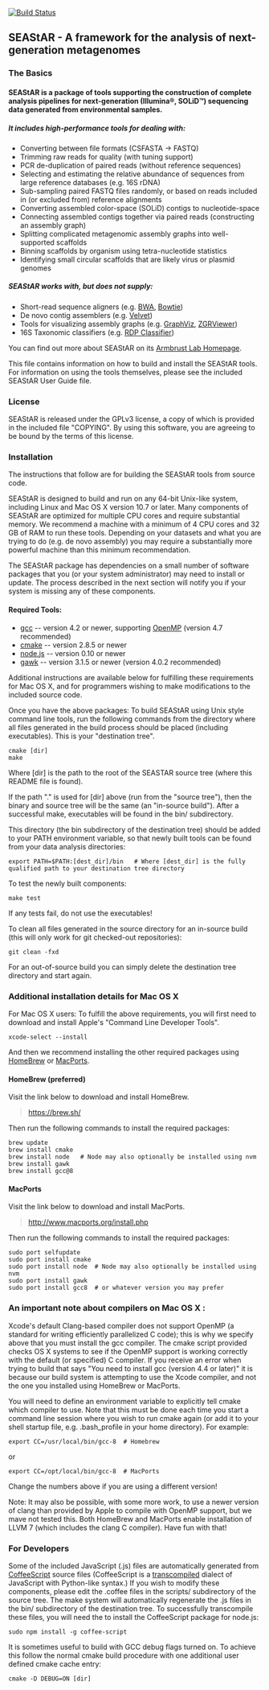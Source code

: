 <link href="style.css" media="screen" rel="stylesheet" type="text/css" />

[![Build Status](https://travis-ci.org/armbrustlab/SEAStAR.svg?branch=master)](https://travis-ci.org/armbrustlab/SEAStAR)

SEAStAR - A framework for the analysis of next-generation metagenomes
------------------------------

### The Basics

#### SEAStAR is a package of tools supporting the construction of complete analysis pipelines for next-generation (Illumina&reg;, SOLiD&trade;) sequencing data generated from environmental samples.
##### It includes high-performance tools for dealing with:

* Converting between file formats (CSFASTA -> FASTQ)
* Trimming raw reads for quality (with tuning support)
* PCR de-duplication of paired reads (without reference sequences)
* Selecting and estimating the relative abundance of sequences from large reference databases (e.g. 16S rDNA)
* Sub-sampling paired FASTQ files randomly, or based on reads included in (or excluded from) reference alignments
* Converting assembled color-space (SOLiD) contigs to nucleotide-space
* Connecting assembled contigs together via paired reads (constructing an assembly graph)
* Splitting complicated metagenomic assembly graphs into well-supported scaffolds
* Binning scaffolds by organism using tetra-nucleotide statistics
* Identifying small circular scaffolds that are likely virus or plasmid genomes

##### SEAStAR works with, but does not supply:

* Short-read sequence aligners (e.g. [BWA](http://bio-bwa.sourceforge.net), [Bowtie](http://bowtie-bio.sourceforge.net/index.shtml))
* De novo contig assemblers (e.g. [Velvet](http://www.ebi.ac.uk/~zerbino/velvet/))
* Tools for visualizing assembly graphs (e.g. [GraphViz](http://www.graphviz.org/), [ZGRViewer](http://zvtm.sourceforge.net/zgrviewer.html))
* 16S Taxonomic classifiers (e.g. [RDP Classifier](http://sourceforge.net/projects/rdp-classifier/))

You can find out more about SEAStAR on its [Armbrust Lab Homepage](https://armbrustlab.ocean.washington.edu/tools/seastar/).

This file contains information on how to build and install the SEAStAR tools. For information on using the tools themselves, please see the included SEAStAR User Guide file.

### License
SEAStAR is released under the GPLv3 license, a copy of which is provided in the included file "COPYING". By using this software, you are agreeing to be bound by the terms of this license.

### Installation
The instructions that follow are for building the SEAStAR tools from source code.

SEAStAR is designed to build and run on any 64-bit Unix-like system, including Linux and Mac OS X version 10.7 or later. Many components of SEAStAR are optimized for multiple CPU cores and require substantial memory. We recommend a machine with a minimum of 4 CPU cores and 32 GB of RAM to run these tools.  Depending on your datasets and what you are trying to do (e.g. de novo assembly) you may require a substantially more powerful machine than this minimum recommendation.

The SEAStAR package has dependencies on a small number of software packages that you (or your system administrator) may need to install or update. The process described in the next section will notify you if your system is missing any of these components.

#### Required Tools:

* [gcc](http://gcc.gnu.org) -- version 4.2 or newer, supporting [OpenMP](http://openmp.org) (version 4.7 recommended)
* [cmake](http://www.cmake.org) -- version 2.8.5 or newer
* [node.js](http://nodejs.org) -- version 0.10 or newer
* [gawk](http://www.gnu.org/software/gawk/) -- version 3.1.5 or newer (version 4.0.2 recommended)

Additional instructions are available below for fulfilling these requirements for Mac OS X, and for programmers wishing to make modifications to the included source code.

Once you have the above packages: To build SEAStAR using Unix style command line tools, run the following commands from the directory where all files generated in the build process should be placed (including executables). This is your "destination tree".

    cmake [dir]
    make

Where [dir] is the path to the root of the SEASTAR source tree (where this README file is found).

If the path "." is used for [dir] above (run from the "source tree"), then the binary and source tree will be the same (an "in-source build"). After a successful make, executables will be found in the bin/ subdirectory.

This directory (the bin subdirectory of the destination tree) should be added to your PATH environment variable, so that newly built tools can be found from your data analysis directories:

    export PATH=$PATH:[dest_dir]/bin   # Where [dest_dir] is the fully qualified path to your destination tree directory

To test the newly built components:

    make test

If any tests fail, do not use the executables!

To clean all files generated in the source directory for an in-source build (this will only work for git checked-out repositories):

    git clean -fxd

For an out-of-source build you can simply delete the destination tree directory and start again.

### Additional installation details for Mac OS X

For Mac OS X users: To fulfill the above requirements, you will first need to download and install Apple's "Command Line Developer Tools".

    xcode-select --install

And then we recommend installing the other required packages using [HomeBrew](https://brew.sh/) or [MacPorts](http://www.macports.org/).

#### HomeBrew (preferred)

Visit the link below to download and install HomeBrew.
> https://brew.sh/

Then run the following commands to install the required packages:

    brew update
    brew install cmake
    brew install node   # Node may also optionally be installed using nvm
    brew install gawk
    brew install gcc@8

#### MacPorts

Visit the link below to download and install MacPorts.
> http://www.macports.org/install.php

Then run the following commands to install the required packages:

    sudo port selfupdate
    sudo port install cmake
    sudo port install node  # Node may also optionally be installed using nvm
    sudo port install gawk
    sudo port install gcc8  # or whatever version you may prefer

### An important note about compilers on Mac OS X :

Xcode's default Clang-based compiler does not support OpenMP (a standard for writing efficiently parallelized C code); this is why we specify above that you must install the gcc compiler. The cmake script provided checks OS X systems to see if the OpenMP support is working correctly with the default (or specified) C compiler. If you receive an error when trying to build that says "You need to install gcc (version 4.4 or later)" it is because our build system is attempting to use the Xcode compiler, and not the one you installed using HomeBrew or MacPorts.

You will need to define an environment variable to explicitly tell cmake which compiler to use. Note that this must be done each time you start a command line session where you wish to run cmake again (or add it to your shell startup file, e.g. .bash_profile in your home directory).  For example:

    export CC=/usr/local/bin/gcc-8  # Homebrew

or

    export CC=/opt/local/bin/gcc-8  # MacPorts

Change the numbers above if you are using a different version!

Note: It may also be possible, with some more work, to use a newer version of clang than provided by Apple to compile with OpenMP support, but we mave not tested this. Both HomeBrew and MacPorts enable installation of LLVM 7 (which includes the clang C compiler). Have fun with that!

### For Developers

Some of the included JavaScript (.js) files are automatically generated from [CoffeeScript](http://coffeescript.org) source files (CoffeeScript is a [transcompiled](http://en.wikipedia.org/wiki/Source-to-source_compiler) dialect of JavaScript with Python-like syntax.) If you wish to modify these components, please edit the .coffee files in the scripts/ subdirectory of the source tree. The make system will automatically regenerate the .js files in the bin/ subdirectory of the destination tree. To successfully transcompile these files, you will need the to install the CoffeeScript package for node.js:

    sudo npm install -g coffee-script

It is sometimes useful to build with GCC debug flags turned on.  To achieve this follow the normal cmake build procedure with one additional user defined cmake cache entry:

    cmake -D DEBUG=ON [dir]
